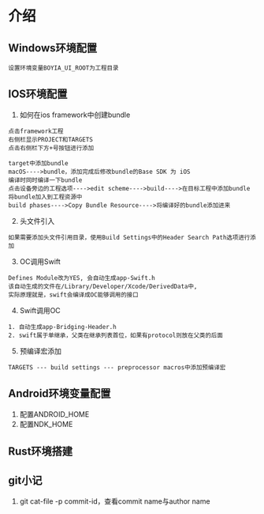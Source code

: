# 介绍

## Windows环境配置
```
设置环境变量BOYIA_UI_ROOT为工程目录
```

## IOS环境配置

1. 如何在ios framework中创建bundle
```
点击framework工程
右侧栏显示PROJECT和TARGETS
点击右侧栏下方+号按钮进行添加
```
```
target中添加bundle
macOS---->bundle，添加完成后修改bundle的Base SDK 为 iOS
编译时同时编译一下bundle
点击设备旁边的工程选项---->edit scheme---->build---->在目标工程中添加bundle
将bundle加入到工程资源中
build phases---->Copy Bundle Resource---->将编译好的bundle添加进来
```
2. 头文件引入
```
如果需要添加头文件引用目录，使用Build Settings中的Header Search Path选项进行添加
```

3. OC调用Swift
```
Defines Module改为YES, 会自动生成app-Swift.h
该自动生成的文件在/Library/Developer/Xcode/DerivedData中,
实际原理就是，swift会编译成OC能够调用的接口
```

4. Swift调用OC
```
1. 自动生成app-Bridging-Header.h
2. swift属于单继承，父类在继承列表首位，如果有protocol则放在父类的后面
```

5. 预编译宏添加
```
TARGETS --- build settings --- preprocessor macros中添加预编译宏
```

## Android环境变量配置
1. 配置ANDROID_HOME
2. 配置NDK_HOME

## Rust环境搭建

## git小记
1. git cat-file -p commit-id，查看commit name与author name

